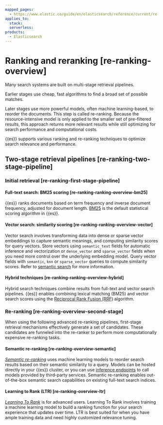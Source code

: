 ```yaml
---
mapped_pages:
  - https://www.elastic.co/guide/en/elasticsearch/reference/current/re-ranking-overview.html
applies_to:
  stack:
  serverless:
products:
  - Elasticsearch
---
```


# Ranking and reranking [re-ranking-overview]

Many search systems are built on multi-stage retrieval pipelines.

Earlier stages use cheap, fast algorithms to find a broad set of possible matches.

Later stages use more powerful models, often machine learning-based, to reorder the documents. This step is called re-ranking. Because the resource-intensive model is only applied to the smaller set of pre-filtered results, this approach returns more relevant results while still optimizing for search performance and computational costs.

{{es}} supports various ranking and re-ranking techniques to optimize search relevance and performance.


## Two-stage retrieval pipelines [re-ranking-two-stage-pipeline]


### Initial retrieval [re-ranking-first-stage-pipeline]


#### Full-text search: BM25 scoring [re-ranking-ranking-overview-bm25]

{{es}} ranks documents based on term frequency and inverse document frequency, adjusted for document length. [BM25](https://en.wikipedia.org/wiki/Okapi_BM25) is the default statistical scoring algorithm in {{es}}.


#### Vector search: similarity scoring [re-ranking-ranking-overview-vector]

Vector search involves transforming data into dense or sparse vector embeddings to capture semantic meanings, and computing similarity scores for query vectors. Store vectors using `semantic_text` fields for automatic inference and vectorization or `dense_vector` and `sparse_vector` fields when you need more control over the underlying embedding model. Query vector fields with `semantic`, `knn` or `sparse_vector` queries to compute similarity scores. Refer to [semantic search](semantic-search.md) for more information.


#### Hybrid techniques [re-ranking-ranking-overview-hybrid]

Hybrid search techniques combine results from full-text and vector search pipelines. {{es}} enables combining lexical matching (BM25) and vector search scores using the [Reciprocal Rank Fusion (RRF)](elasticsearch://reference/elasticsearch/rest-apis/reciprocal-rank-fusion.md) algorithm.


### Re-ranking [re-ranking-overview-second-stage]

When using the following advanced re-ranking pipelines, first-stage retrieval mechanisms effectively generate a set of candidates. These candidates are funneled into the re-ranker to perform more computationally expensive re-ranking tasks.


#### Semantic re-ranking [re-ranking-overview-semantic]

[*Semantic re-ranking*](ranking/semantic-reranking.md) uses machine learning models to reorder search results based on their semantic similarity to a query. Models can be hosted directly in your {{es}} cluster, or you can use [inference endpoints](https://www.elastic.co/docs/api/doc/elasticsearch/group/endpoint-inference) to call models provided by third-party services. Semantic re-ranking enables out-of-the-box semantic search capabilities on existing full-text search indices.


#### Learning to Rank (LTR) [re-ranking-overview-ltr]

[*Learning To Rank*](ranking/learning-to-rank-ltr.md) is for advanced users. Learning To Rank involves training a machine learning model to build a ranking function for your search experience that updates over time. LTR is best suited for when you have ample training data and need highly customized relevance tuning.

